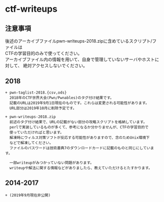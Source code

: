 ctf-writeups
=============

## 注意事項

後述のアーカイブファイルpwn-writeups-2018.zipに含めているスクリプト/ファイルは  
CTFの学習目的のみで使ってください。  
アーカイブファイル内の情報を用いて、自身で管理していないサーバやホストに対して、
絶対アクセスしないでください。

## 2018

    + pwn-taglist-2018.{csv,ods}
      2018年のCTF世界大会(Pwn/Pwnables)のタグ付け結果です。
      記載のURLは2019年9月1日現在のものです。これらは変更される可能性があります。
      URL部分は2019年10月に削除予定です。
    
    + pwn-writeups-2018.zip
      前述のタグ付け結果で、URLの記載がない部分の攻略スクリプトを格納しています。
      perlで実装しているものが多くて、参考になるか分かりませんが、CTFの学習目的で
      使っていただければと思います。
      解凍時にウィルス対策ソフトが反応する可能性がありますので、念のためUnix環境下
      などで解凍してください。
      ファイルのパスワードは技術書典7のダウンロードカードに記載のものと同じにしています。
    
      一部writeupがみつかっていない問題があります。
      writeupや解法に関する情報などがありましたら、教えていただけるとたすかります。

## 2014-2017

    + (2019年9月現在非公開)

